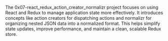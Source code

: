 The 0x07-react_redux_action_creator_normalizr
project focuses on using React and Redux to manage application state more effectively. It introduces concepts like action creators for dispatching actions and normalizr for organizing nested JSON data into a normalized format. This helps simplify state updates, improve performance, and maintain a clean, scalable Redux store.
